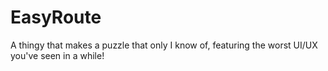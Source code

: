 # EasyRoute
A thingy that makes a puzzle that only I know of, featuring the worst UI/UX you've seen in a while!